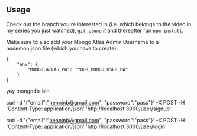 ## Usage
Check out the branch you're interested in (i.e. which belongs to the video in my series you just watched), ```git clone``` it and thereafter run ```npm install```.

Make sure to also add your Mongo Atlas Admin Username to a nodemon.json file (which you have to create).

```
{
    "env": {
        "MONGO_ATLAS_PW": "YOUR_MONGO_USER_PW"
    }
}
```

yay mongodb-bin

curl -d '{"email":"henninb@gmail.com", "password":"pass"}' -X POST -H 'Content-Type: application/json' 'http://localhost:3000/user/signup'

curl -d '{"email":"henninb@gmail.com", "password":"pass"}' -X POST -H 'Content-Type: application/json' 'http://localhost:3000/user/login'
